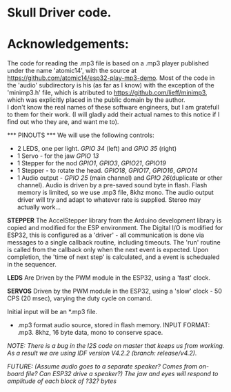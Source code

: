 # Skull Driver code.
#
# Acknowledgements:
The code for reading the .mp3 file is based on a .mp3 player published under the name 'atomic14',
with the source at https://github.com/atomic14/esp32-play-mp3-demo. Most of the code in the 'audio'
subdirectory is his (as far as I know) with the exception of the 'minimp3.h' file, which is 
atributed to https://github.com/lieff/minimp3, which was explicitly placed in the public domain
by the author.  
I don't know the real names of these software engineers, but I am gratefull to them for their work.
(I will gladly add their actual names to this notice if I find out who they are, and want me to).

*** PINOUTS ***
We will use the following controls:
* 2 LEDS, one per light. _GPIO 34_ (left) and _GPIO 35_ (right)
* 1 Servo - for the jaw  _GPIO 13_
* 1 Stepper for the nod _GPIO1_, _GPIO3_, _GPIO21_, _GPIO19_
* 1 Stepper - to rotate the head. _GPIO18_, _GPIO17_, _GPIO16_, _GPIO14_
* 1 Audio output - _GPIO 25_ (main channel)  and _GPIO 26_(duplicate or other channel).
    Audio is driven by a pre-saved sound byte in flash.  Flash memory is limited, so
    we use .mp3 file, 8khz mono. The audio output driver will try and adapt to 
    whatever rate is supplied. Stereo may actually work...

**STEPPER**
The AccelStepper library from the Arduino development library is copied and 
modified for the ESP environment. The Digital I/O is modified for ESP32, this 
is configured as a 'driver' - all communication is done via messages to a single
callback routine, including timeouts. The 'run' routine is called from the 
callback only when the next event is expected. Upon completion, the 'time of
next step' is calculated, and a event is schedualed in the sequencer.

**LEDS**    Are Driven by the PWM module in the ESP32, using a 'fast' clock.

**SERVOS**  Driven by the PWM module in the ESP32, using a 'slow' clock - 
           50 CPS (20 msec), varying the duty cycle on comand.

Initial input will be an *.mp3 file.
* .mp3 format audio source, stored in flash memory.
  INPUT FORMAT: .mp3.   8khz, 16 byte data, mono to conserve space.

_NOTE: There is a bug in the I2S code on master that keeps us from working. 
As a result we are using IDF version V4.2.2 (branch: release/v4.2)._

_FUTURE: (Assume audio goes to a separate speaker? Comes from on-board file? Can ESP32 drive a speaker?)
   The jaw and eyes will respond to amplitude of each block of ?32? bytes_


